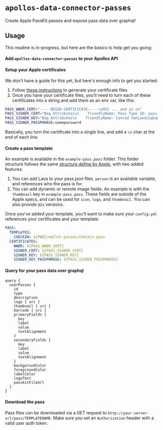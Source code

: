 # `apollos-data-connector-passes`

Create Apple PassKit passes and expose pass data over graphql!

## Usage

This readme is in-progress, but here are the basics to help get you going:

#### Add `apollos-data-connector-passes` to your Apollos API

#### Setup your Apple certificates

We don't have a guide for this yet, but here's enough info to get you started:

1. Follow [these instructions](https://github.com/alexandercerutti/passkit-generator#certificates) to generate your certificate files
2. Once you have your certificate files, you'll need to turn each of these certificates into a string and add them as an env var, like this:

```bash
PASS_WWDR_CERT="-----BEGIN CERTIFICATE-----\nMII ... and so on"
PASS_SIGNER_CERT="Bag Attributes\n    friendlyName: Pass Type ID: pass.com.apollos.testing\n  ... and so on"
PASS_SIGNER_KEY="Bag Attributes\n    friendlyName: Conrad VanLandingham Apollos Testing Key\n  ... and so on"
PASS_SIGNER_PASSPHRASE=somepassword
```

Basically, you turn the certificate into a single line, and add a `\n` char at the end of each line.

#### Create a pass template

An example is available in the `example-pass.pass` folder. This folder structure follows the same [structure define by Apple](https://developer.apple.com/library/archive/documentation/UserExperience/Reference/PassKit_Bundle/Chapters/Introduction.html#//apple_ref/doc/uid/TP40012026-CH0-SW1), with two added features:

1. You can add Lava to your pass.json files. `person` is an available variable, and references who the pass is for.
2. You can add dynamic or remote image fields. An example is with the `thumbnail` key in `example-pass.pass`. These fields are outside of the Apple specs, and can be used for `icon`, `logo`, and `thumbnail`. You can also provide `@2x` versions.

Once you've added your template, you'll want to make sure your `config.yml` references your certificates and your template:

```yaml
PASS:
  TEMPLATES:
    CHECKIN: ${PWD}/wallet-passes/checkin.pass
  CERTIFICATES:
    WWDR: ${PASS_WWDR_CERT}
    SIGNER_CERT: ${PASS_SIGNER_CERT}
    SIGNER_KEY: ${PASS_SIGNER_KEY}
    SIGNER_KEY_PASSPHRASE: ${PASS_SIGNER_PASSPHRASE}
```

#### Query for your pass data over graphql

```gql
query {
  userPasses {
    id
    type
    description
    logo { uri }
    thumbnail { uri }
    barcode { uri }
    primaryFields {
      key
      label
      value
      textAlignment
    }
    secondaryFields {
      key
      label
      value
      textAlignment
    }
    backgorundColor
    foregroundColor
    labelColor
    logoText
    passkitFileUrl
  }
}
```

#### Download the pass

Pass files can be downloaded via a GET request to `http://your-server-url/pass/TEMPLATENAME`. Make sure you set an `Authorization` header with a valid user auth token.